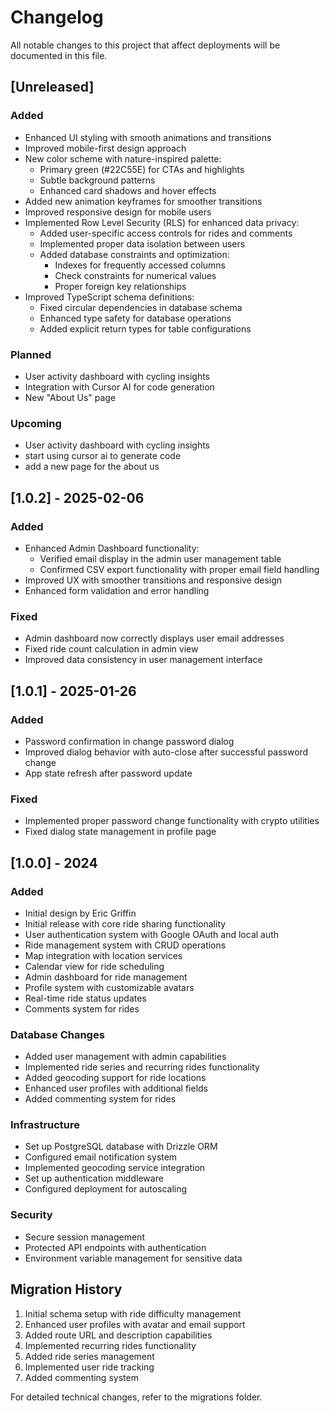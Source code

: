 # Changelog

All notable changes to this project that affect deployments will be documented in this file.

## [Unreleased]
### Added
- Enhanced UI styling with smooth animations and transitions
- Improved mobile-first design approach
- New color scheme with nature-inspired palette:
  - Primary green (#22C55E) for CTAs and highlights
  - Subtle background patterns
  - Enhanced card shadows and hover effects
- Added new animation keyframes for smoother transitions
- Improved responsive design for mobile users
- Implemented Row Level Security (RLS) for enhanced data privacy:
  - Added user-specific access controls for rides and comments
  - Implemented proper data isolation between users
  - Added database constraints and optimization:
    - Indexes for frequently accessed columns
    - Check constraints for numerical values
    - Proper foreign key relationships
- Improved TypeScript schema definitions:
  - Fixed circular dependencies in database schema
  - Enhanced type safety for database operations
  - Added explicit return types for table configurations

### Planned
- User activity dashboard with cycling insights
- Integration with Cursor AI for code generation
- New "About Us" page

### Upcoming
- User activity dashboard with cycling insights
- start using cursor ai to generate code
- add a new page for the about us


## [1.0.2] - 2025-02-06
### Added
- Enhanced Admin Dashboard functionality:
  - Verified email display in the admin user management table
  - Confirmed CSV export functionality with proper email field handling
- Improved UX with smoother transitions and responsive design
- Enhanced form validation and error handling

### Fixed
- Admin dashboard now correctly displays user email addresses
- Fixed ride count calculation in admin view
- Improved data consistency in user management interface

## [1.0.1] - 2025-01-26
### Added
- Password confirmation in change password dialog
- Improved dialog behavior with auto-close after successful password change
- App state refresh after password update

### Fixed
- Implemented proper password change functionality with crypto utilities
- Fixed dialog state management in profile page

## [1.0.0] - 2024
### Added
- Initial design by Eric Griffin
- Initial release with core ride sharing functionality
- User authentication system with Google OAuth and local auth
- Ride management system with CRUD operations
- Map integration with location services
- Calendar view for ride scheduling
- Admin dashboard for ride management
- Profile system with customizable avatars
- Real-time ride status updates
- Comments system for rides

### Database Changes
- Added user management with admin capabilities
- Implemented ride series and recurring rides functionality
- Added geocoding support for ride locations
- Enhanced user profiles with additional fields
- Added commenting system for rides

### Infrastructure
- Set up PostgreSQL database with Drizzle ORM
- Configured email notification system
- Implemented geocoding service integration
- Set up authentication middleware
- Configured deployment for autoscaling

### Security
- Secure session management
- Protected API endpoints with authentication
- Environment variable management for sensitive data

## Migration History
1. Initial schema setup with ride difficulty management
2. Enhanced user profiles with avatar and email support
3. Added route URL and description capabilities
4. Implemented recurring rides functionality
5. Added ride series management
6. Implemented user ride tracking
7. Added commenting system

For detailed technical changes, refer to the migrations folder.